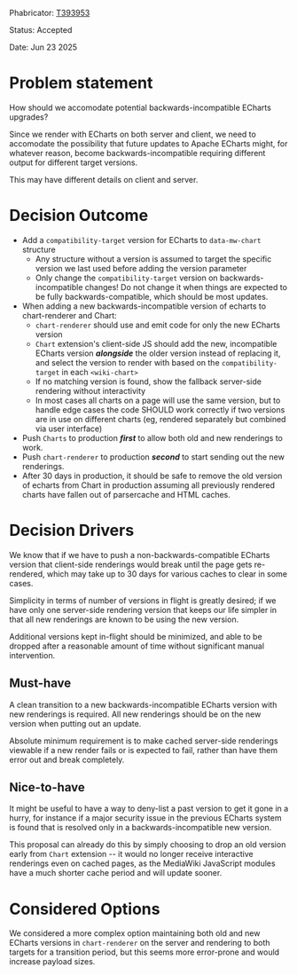Phabricator: [T393953](https://phabricator.wikimedia.org/T393953)

Status: Accepted

Date: Jun 23 2025

# Problem statement

How should we accomodate potential backwards-incompatible ECharts upgrades?

Since we render with ECharts on both server and client, we need to accomodate the possibility that future updates to Apache ECharts might, for whatever reason, become backwards-incompatible requiring different output for different target versions.

This may have different details on client and server.

# Decision Outcome

* Add a `compatibility-target` version for ECharts to `data-mw-chart` structure
    * Any structure without a version is assumed to target the specific version we last used before adding the version parameter
    * Only change the `compatibility-target` version on backwards-incompatible changes! Do not change it when things are expected to be fully backwards-compatible, which should be most updates.
* When adding a new backwards-incompatible version of echarts to chart-renderer and Chart:
    * `chart-renderer` should use and emit code for only the new ECharts version
    * `Chart` extension's client-side JS should add the new, incompatible ECharts version ***alongside*** the older version instead of replacing it, and select the version to render with based on the `compatibility-target` in each `<wiki-chart>`
    * If no matching version is found, show the fallback server-side rendering without interactivity
    * In most cases all charts on a page will use the same version, but to handle edge cases the code SHOULD work correctly if two versions are in use on different charts (eg, rendered separately but combined via user interface)
* Push `Charts` to production ***first*** to allow both old and new renderings to work.
* Push `chart-renderer` to production ***second*** to start sending out the new renderings.
* After 30 days in production, it should be safe to remove the old version of echarts from Chart in production assuming all previously rendered charts have fallen out of parsercache and HTML caches.

# Decision Drivers

We know that if we have to push a non-backwards-compatible ECharts version that client-side renderings would break until the page gets re-rendered, which may take up to 30 days for various caches to clear in some cases.

Simplicity in terms of number of versions in flight is greatly desired; if we have only one server-side rendering version that keeps our life simpler in that all new renderings are known to be using the new version.

Additional versions kept in-flight should be minimized, and able to be dropped after a reasonable amount of time without significant manual intervention.

## Must-have

A clean transition to a new backwards-incompatible ECharts version with new renderings is required. All new renderings should be on the new version when putting out an update.

Absolute minimum requirement is to make cached server-side renderings viewable if a new render fails or is expected to fail, rather than have them error out and break completely.

## Nice-to-have

It might be useful to have a way to deny-list a past version to get it gone in a hurry, for instance if a major security issue in the previous ECharts system is found that is resolved only in a backwards-incompatible new version.

This proposal can already do this by simply choosing to drop an old version early from `Chart` extension -- it would no longer receive interactive renderings even on cached pages, as the MediaWiki JavaScript modules have a much shorter cache period and will update sooner.

# Considered Options

We considered a more complex option maintaining both old and new ECharts versions in `chart-renderer` on the server and rendering to both targets for a transition period, but this seems more error-prone and would increase payload sizes.
